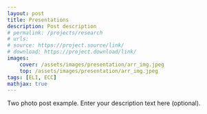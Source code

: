 ```yaml
---
layout: post
title: Presentations
description: Post description
# permalink: /projects/research
# urls:
# source: https://project.source/link/
# download: https://project.download/link/
images:
    cover: /assets/images/presentation/arr_img.jpeg
    top: /assets/images/presentation/arr_img.jpeg
tags: [ELI, ECC]
mathjax: true
---
```


Two photo post example. Enter your description text here (optional).
